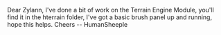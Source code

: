 Dear Zylann, I've done a bit of work on the Terrain Engine Module, you'll find it in the hterrain folder, I've got a basic brush panel up and running, hope this helps.
Cheers -- HumanSheeple
